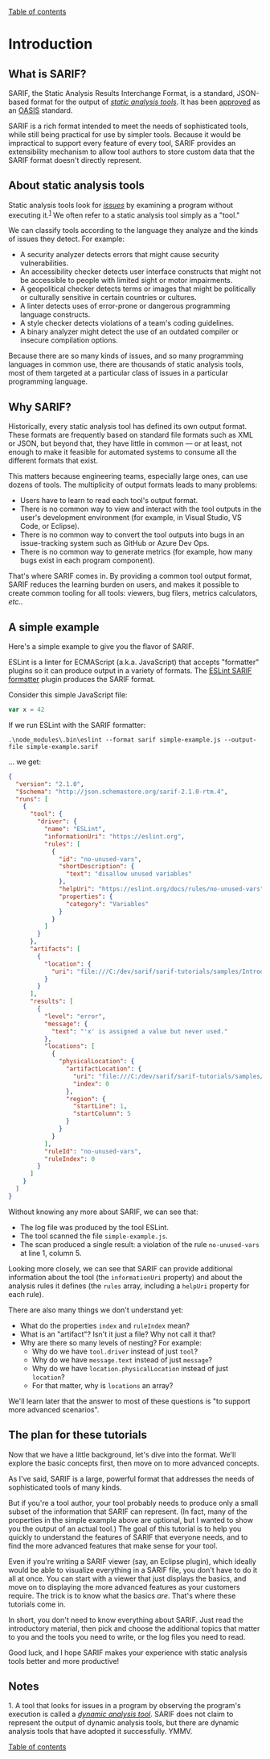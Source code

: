 [Table of contents](../README.md#contents)

# Introduction

## <a id="what-is-sarif"></a>What is SARIF?

SARIF, the Static Analysis Results Interchange Format, is a standard, JSON-based format for the output of
<a href="Glossary.md#static-analysis-tool">_static analysis tools_</a>.
It has been [approved](https://www.oasis-open.org/news/announcements/static-analysis-results-interchange-format-sarif-v2-1-0-is-approved-as-an-oasis-s) as an [OASIS](https://www.oasis-open.org/) standard.

SARIF is a rich format intended to meet the needs of sophisticated tools,
while still being practical for use by simpler tools.
Because it would be impractical to support every feature of every tool,
SARIF provides an extensibility mechanism to allow tool authors to store custom data that the SARIF format
doesn't directly represent.

## <a id="tools"></a>About static analysis tools

Static analysis tools look for <a href="Glossary.md#issue">_issues_</a>
by examining a program without executing it.<sup><a href="#note-1">1</a></sup>
We often refer to a static analysis tool simply as a "tool."

We can classify tools according to the language they analyze and the kinds of issues they detect.
For example:

- A security analyzer detects errors that might cause security vulnerabilities.
- An accessibility checker detects user interface constructs that might not be accessible to people with
limited sight or motor impairments.
- A geopolitical checker detects terms or images that might be politically or culturally sensitive
in certain countries or cultures.
- A linter detects uses of error-prone or dangerous programming language constructs.
- A style checker detects violations of a team's coding guidelines.
- A binary analyzer might detect the use of an outdated compiler or insecure compilation options.

Because there are so many kinds of issues, and so many programming languages in common use,
there are thousands of static analysis tools,
most of them targeted at a particular class of issues in a particular programming language.

## <a id="why-sarif"></a>Why SARIF?

Historically, every static analysis tool has defined its own output format.
These formats are frequently based on standard file formats such as XML or JSON,
but beyond that, they have little in common &mdash; or at least, not enough to make it feasible
for automated systems to consume all the different formats that exist.

This matters because engineering teams, especially large ones, can use dozens of tools.
The multiplicity of output formats leads to many problems:

- Users have to learn to read each tool's output format.
- There is no common way to view and interact with the tool outputs in the user's development environment
(for example, in Visual Studio, VS Code, or Eclipse).
- There is no common way to convert the tool outputs into bugs in an issue-tracking system such as GitHub or
Azure Dev Ops.
- There is no common way to generate metrics (for example, how many bugs exist in each program component).

That's where SARIF comes in.
By providing a common tool output format, SARIF reduces the learning burden on users,
and makes it possible to create common tooling for all tools:
viewers, bug filers, metrics calculators, _etc._.

## <a id="simple-example"></a>A simple example

Here's a simple example to give you the flavor of SARIF.

ESLint is a linter for ECMAScript (a.k.a. JavaScript) that accepts "formatter" plugins so it can produce
output in a variety of formats.
The [ESLint SARIF formatter](https://www.npmjs.com/package/eslint.formatter.sarif) plugin produces the SARIF format.

Consider this simple JavaScript file:

```javascript
var x = 42
```

If we run ESLint with the SARIF formatter:

```shell
.\node_modules\.bin\eslint --format sarif simple-example.js --output-file simple-example.sarif
```

... we get:

<a id="simple-example-file"></a>

```json
{
  "version": "2.1.0",
  "$schema": "http://json.schemastore.org/sarif-2.1.0-rtm.4",
  "runs": [
    {
      "tool": {
        "driver": {
          "name": "ESLint",
          "informationUri": "https://eslint.org",
          "rules": [
            {
              "id": "no-unused-vars",
              "shortDescription": {
                "text": "disallow unused variables"
              },
              "helpUri": "https://eslint.org/docs/rules/no-unused-vars",
              "properties": {
                "category": "Variables"
              }
            }
          ]
        }
      },
      "artifacts": [
        {
          "location": {
            "uri": "file:///C:/dev/sarif/sarif-tutorials/samples/Introduction/simple-example.js"
          }
        }
      ],
      "results": [
        {
          "level": "error",
          "message": {
            "text": "'x' is assigned a value but never used."
          },
          "locations": [
            {
              "physicalLocation": {
                "artifactLocation": {
                  "uri": "file:///C:/dev/sarif/sarif-tutorials/samples/Introduction/simple-example.js",
                  "index": 0
                },
                "region": {
                  "startLine": 1,
                  "startColumn": 5
                }
              }
            }
          ],
          "ruleId": "no-unused-vars",
          "ruleIndex": 0
        }
      ]
    }
  ]
}
```

Without knowing any more about SARIF, we can see that:

- The log file was produced by the tool ESLint.
- The tool scanned the file `simple-example.js`.
- The scan produced a single result: a violation of the rule `no-unused-vars` at line 1, column 5.

Looking more closely, we can see that SARIF can provide additional information about the tool
(the `informationUri` property) and about the analysis rules it defines (the `rules` array,
including a `helpUri` property for each rule).

There are also many things we don't understand yet:

- What do the properties `index` and `ruleIndex` mean?
- What is an "artifact"? Isn't it just a file? Why not call it that?
- Why are there so many levels of nesting? For example:
  - Why do we have `tool.driver` instead of just `tool`?
  - Why do we have `message.text` instead of just `message`?
  - Why do we have `location.physicalLocation` instead of just `location`?
  - For that matter, why is `locations` an array?

We'll learn later that the answer to most of these questions is "to support more advanced scenarios".

## <a id="plan"></a>The plan for these tutorials

Now that we have a little background, let's dive into the format.
We'll explore the basic concepts first, then move on to more advanced concepts.

As I've said, SARIF is a large, powerful format that addresses the needs of sophisticated tools of many kinds.

But if you're a tool author, your tool probably needs to produce only a small subset of the information that SARIF can represent.
(In fact, many of the properties in the simple example above are optional, but I wanted to show you the output of
an actual tool.)
The goal of this tutorial is to help you quickly to understand the features of SARIF that everyone needs,
and to find the more advanced features that make sense for your tool.

Even if you're writing a SARIF viewer (say, an Eclipse plugin),
which ideally would be able to visualize everything in a SARIF file,
you don't have to do it all at once.
You can start with a viewer that just displays the basics,
and move on to displaying the more advanced features as your customers require.
The trick is to know what the basics _are_.
That's where these tutorials come in.

In short, you don't need to know everything about SARIF.
Just read the introductory material, then pick and choose the additional topics that matter to you
and the tools you need to write, or the log files you need to read.

Good luck, and I hope SARIF makes your experience with static analysis tools better and more productive!

## Notes

<a id="note-1">1.</a> A tool that looks for issues in a program by observing the program's execution
is called a <a href="Glossary.md#dynamic-analysis-tool">_dynamic analysis tool_</a>.
SARIF does not claim to represent the output of dynamic analysis tools,
but there are dynamic analysis tools that have adopted it successfully. YMMV.

[Table of contents](../README.md#contents)
